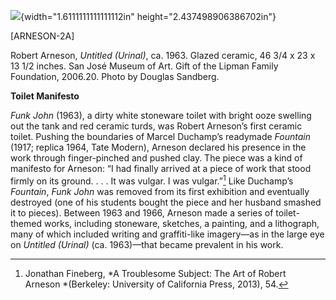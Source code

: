 ![](media/image1.png){width="1.6111111111111112in" height="2.437498906386702in"}

\[ARNESON-2A\]

Robert Arneson, *Untitled (Urinal)*, ca. 1963. Glazed ceramic, 46 3/4 x 23 x 13 1/2 inches. San José Museum of Art. Gift of the Lipman Family Foundation, 2006.20. Photo by Douglas Sandberg.

**Toilet Manifesto**

*Funk John* (1963), a dirty white stoneware toilet with bright ooze swelling out the tank and red ceramic turds, was Robert Arneson’s first ceramic toilet. Pushing the boundaries of Marcel Duchamp’s readymade *Fountain* (1917; replica 1964, Tate Modern), Arneson declared his presence in the work through finger-pinched and pushed clay. The piece was a kind of manifesto for Arneson: “I had finally arrived at a piece of work that stood firmly on its ground. . . . It was vulgar. I was vulgar.”[^1] Like Duchamp’s *Fountain*, *Funk John* was removed from its first exhibition and eventually destroyed (one of his students bought the piece and her husband smashed it to pieces). Between 1963 and 1966, Arneson made a series of toilet-themed works, including stoneware, sketches, a painting, and a lithograph, many of which included writing and graffiti-like imagery—as in the large eye on *Untitled (Urinal)* (ca. 1963)—that became prevalent in his work.

[^1]: Jonathan Fineberg, *A Troublesome Subject: The Art of Robert Arneson *(Berkeley: University of California Press, 2013), 54.
